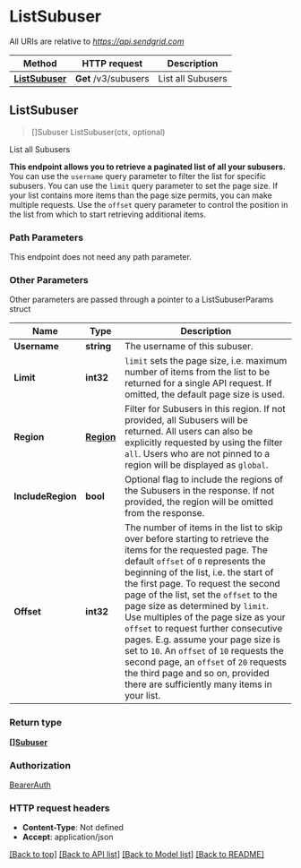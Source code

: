 # ListSubuser

All URIs are relative to *https://api.sendgrid.com*

Method | HTTP request | Description
------------- | ------------- | -------------
[**ListSubuser**](ListSubuser.md#ListSubuser) | **Get** /v3/subusers | List all Subusers



## ListSubuser

> []Subuser ListSubuser(ctx, optional)

List all Subusers

**This endpoint allows you to retrieve a paginated list of all your subusers.**  You can use the `username` query parameter to filter the list for specific subusers.  You can use the `limit` query parameter to set the page size. If your list contains more items than the page size permits, you can make multiple requests. Use the `offset` query parameter to control the position in the list from which to start retrieving additional items.

### Path Parameters

This endpoint does not need any path parameter.

### Other Parameters

Other parameters are passed through a pointer to a ListSubuserParams struct


Name | Type | Description
------------- | ------------- | -------------
**Username** | **string** | The username of this subuser.
**Limit** | **int32** | `limit` sets the page size, i.e. maximum number of items from the list to be returned for a single API request. If omitted, the default page size is used.
**Region** | [**Region**](RegionRegion.md) | Filter for Subusers in this region. If not provided, all Subusers will be returned. All users can also be explicitly requested by using the filter `all`. Users who are not pinned to a region will be displayed as `global`.
**IncludeRegion** | **bool** | Optional flag to include the regions of the Subusers in the response. If not provided, the region will be omitted from the response.
**Offset** | **int32** | The number of items in the list to skip over before starting to retrieve the items for the requested page. The default `offset` of `0` represents the beginning of the list, i.e. the start of the first page. To request the second page of the list, set the `offset` to the page size as determined by `limit`. Use multiples of the page size as your `offset` to request further consecutive pages. E.g. assume your page size is set to `10`. An `offset` of `10` requests the second page, an `offset` of `20` requests the third page and so on, provided there are sufficiently many items in your list.

### Return type

[**[]Subuser**](Subuser.md)

### Authorization

[BearerAuth](../README.md#BearerAuth)

### HTTP request headers

- **Content-Type**: Not defined
- **Accept**: application/json

[[Back to top]](#) [[Back to API list]](../README.md#documentation-for-api-endpoints)
[[Back to Model list]](../README.md#documentation-for-models)
[[Back to README]](../README.md)

